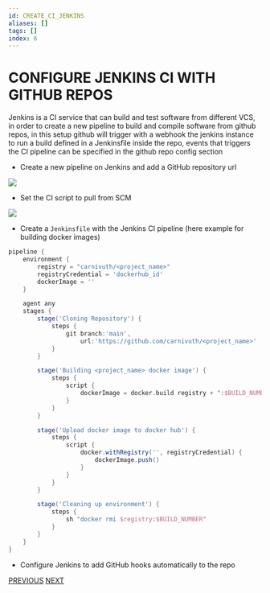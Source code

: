 ```yaml
---
id: CREATE_CI_JENKINS
aliases: []
tags: []
index: 6
---
```


# CONFIGURE JENKINS CI WITH GITHUB REPOS

Jenkins is a CI service that can build and test software from different VCS, in order to create a new pipeline to build and compile software from github repos, in this setup github will trigger with a webhook the jenkins instance to run a build defined in a Jenkinsfile inside the repo, events that triggers the CI pipeline can be specified in the github repo config section

- Create a new pipeline on Jenkins and add a GitHub repository url

![](Pasted%20image%2020240416132959.png)

- Set the CI script to pull from SCM

![](Pasted%20image%2020240416133043.png)

- Create a `Jenkinsfile` with the Jenkins CI pipeline (here example for building docker images)

```groovy
pipeline {
	environment {
		registry = "carnivuth/<project_name>"
		registryCredential = 'dockerhub_id'
		dockerImage = ''
	}

	agent any
	stages {
		stage('Cloning Repository') {
			steps {
				git branch:'main',
				    url:'https://github.com/carnivuth/<project_name>'
			}
		}

		stage('Building <project_name> docker image') {
			steps {
				script {
					dockerImage = docker.build registry + ":$BUILD_NUMBER"
				}
			}
		}

		stage('Upload docker image to docker hub') {
			steps {
				script {
					docker.withRegistry('', registryCredential) {
						dockerImage.push()
					}
				}
			}
		}

		stage('Cleaning up environment') {
			steps {
				sh "docker rmi $registry:$BUILD_NUMBER"
			}
		}
	}
}
```

- Configure Jenkins to add GitHub hooks automatically to the repo

[PREVIOUS](pages/git_github/CREATE_QUARTZ_SITE.md) [NEXT](pages/proxmox/CREATE_CLOUD_INIT_TEMPLATE.md)
